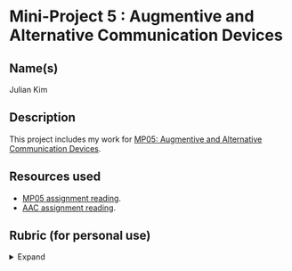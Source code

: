 # Mini-Project 5 : Augmentive and Alternative Communication Devices
## Name(s)
Julian Kim

## Description
This project includes my work for [MP05: Augmentive and Alternative Communication Devices](https://rebelsky.cs.grinnell.edu/Courses/CSC207/2023Fa/mps/mp05.html).

## Resources used
- [MP05 assignment reading](https://rebelsky.cs.grinnell.edu/Courses/CSC207/2023Fa/mps/mp05.html).
- [AAC assignment reading](https://accessibilityeducation.github.io/assignments/AAC/AAC.html).

## Rubric (for personal use)
<details>

<summary> Expand </summary>

### Redo or above
- [X] Includes the specified `.java` files, correctly named.  (They should
    be in the appropriate package.)
- [ ] Each class has an introductory Javadoc comment that indicates
    the author and purpose. **(Todo.)**
- [X] Includes a `README.md` file that contains the appropriate information 
    (authors, purpose, acknowledgements if appropriate)
- [X] All files compile correctly.
### Meets expectations or above
- [ ] Appears to follow Google Java style guidelines for indentation and such.
- [X] Appears to correctly load a file.
- [ ] Appears to correctly add an image to the top-level category. **(Didn't test yet.)**
- [X] Appears to correctly switch to subcategories.
- [X] Successfully grabs words from subcategories.
- [X] Appears to correctly switch to the default screen.
### Exemplary / Exceeds expectations
- [ ] All (or most) repeated code has been factored out into individual 
    methods. **(Didn't check yet.)**
- [X] All or most variable names are appropriate. *(Probably.)*
- [X] `AACCategory` and `AACMappings` do not access any fields in
    `AssociationList` or `KVPair`.

</details>